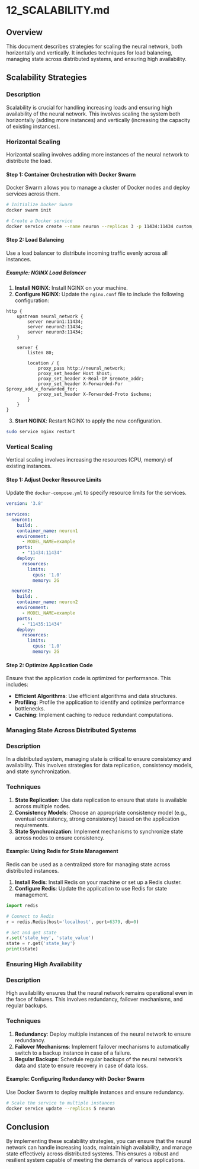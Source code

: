 # 12_SCALABILITY.md

## Overview

This document describes strategies for scaling the neural network, both horizontally and vertically. It includes techniques for load balancing, managing state across distributed systems, and ensuring high availability.

## Scalability Strategies

### Description

Scalability is crucial for handling increasing loads and ensuring high availability of the neural network. This involves scaling the system both horizontally (adding more instances) and vertically (increasing the capacity of existing instances).

### Horizontal Scaling

Horizontal scaling involves adding more instances of the neural network to distribute the load.

#### Step 1: Container Orchestration with Docker Swarm

Docker Swarm allows you to manage a cluster of Docker nodes and deploy services across them.

```sh
# Initialize Docker Swarm
docker swarm init

# Create a Docker service
docker service create --name neuron --replicas 3 -p 11434:11434 custom_ollama_cell
```

#### Step 2: Load Balancing

Use a load balancer to distribute incoming traffic evenly across all instances.

##### Example: NGINX Load Balancer

1. **Install NGINX**: Install NGINX on your machine.
2. **Configure NGINX**: Update the `nginx.conf` file to include the following configuration:

```nginx
http {
    upstream neural_network {
        server neuron1:11434;
        server neuron2:11434;
        server neuron3:11434;
    }

    server {
        listen 80;

        location / {
            proxy_pass http://neural_network;
            proxy_set_header Host $host;
            proxy_set_header X-Real-IP $remote_addr;
            proxy_set_header X-Forwarded-For $proxy_add_x_forwarded_for;
            proxy_set_header X-Forwarded-Proto $scheme;
        }
    }
}
```

3. **Start NGINX**: Restart NGINX to apply the new configuration.

```sh
sudo service nginx restart
```

### Vertical Scaling

Vertical scaling involves increasing the resources (CPU, memory) of existing instances.

#### Step 1: Adjust Docker Resource Limits

Update the `docker-compose.yml` to specify resource limits for the services.

```yaml
version: '3.8'

services:
  neuron1:
    build: .
    container_name: neuron1
    environment:
      - MODEL_NAME=example
    ports:
      - "11434:11434"
    deploy:
      resources:
        limits:
          cpus: '1.0'
          memory: 2G

  neuron2:
    build: .
    container_name: neuron2
    environment:
      - MODEL_NAME=example
    ports:
      - "11435:11434"
    deploy:
      resources:
        limits:
          cpus: '1.0'
          memory: 2G
```

#### Step 2: Optimize Application Code

Ensure that the application code is optimized for performance. This includes:

- **Efficient Algorithms**: Use efficient algorithms and data structures.
- **Profiling**: Profile the application to identify and optimize performance bottlenecks.
- **Caching**: Implement caching to reduce redundant computations.

### Managing State Across Distributed Systems

### Description

In a distributed system, managing state is critical to ensure consistency and availability. This involves strategies for data replication, consistency models, and state synchronization.

### Techniques

1. **State Replication**: Use data replication to ensure that state is available across multiple nodes.
2. **Consistency Models**: Choose an appropriate consistency model (e.g., eventual consistency, strong consistency) based on the application requirements.
3. **State Synchronization**: Implement mechanisms to synchronize state across nodes to ensure consistency.

#### Example: Using Redis for State Management

Redis can be used as a centralized store for managing state across distributed instances.

1. **Install Redis**: Install Redis on your machine or set up a Redis cluster.
2. **Configure Redis**: Update the application to use Redis for state management.

```python
import redis

# Connect to Redis
r = redis.Redis(host='localhost', port=6379, db=0)

# Set and get state
r.set('state_key', 'state_value')
state = r.get('state_key')
print(state)
```

### Ensuring High Availability

### Description

High availability ensures that the neural network remains operational even in the face of failures. This involves redundancy, failover mechanisms, and regular backups.

### Techniques

1. **Redundancy**: Deploy multiple instances of the neural network to ensure redundancy.
2. **Failover Mechanisms**: Implement failover mechanisms to automatically switch to a backup instance in case of a failure.
3. **Regular Backups**: Schedule regular backups of the neural network’s data and state to ensure recovery in case of data loss.

#### Example: Configuring Redundancy with Docker Swarm

Use Docker Swarm to deploy multiple instances and ensure redundancy.

```sh
# Scale the service to multiple instances
docker service update --replicas 5 neuron
```

## Conclusion

By implementing these scalability strategies, you can ensure that the neural network can handle increasing loads, maintain high availability, and manage state effectively across distributed systems. This ensures a robust and resilient system capable of meeting the demands of various applications.